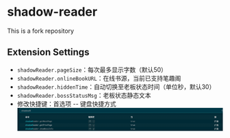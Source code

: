 # shadow-reader

This is a fork repository

## Extension Settings
* `shadowReader.pageSize`：每次最多显示字数（默认50）
* `shadowReader.onlineBookURL`：在线书源，当前已支持笔趣阁
* `shadowReader.hiddenTime`：自动切换至老板状态时间（单位秒，默认30）
* `shadowReader.bossStatusMsg`：老板状态静态文本
* 修改快捷键：首选项 -- 键盘快捷方式
![feature X](./images/keybind.jpg)
